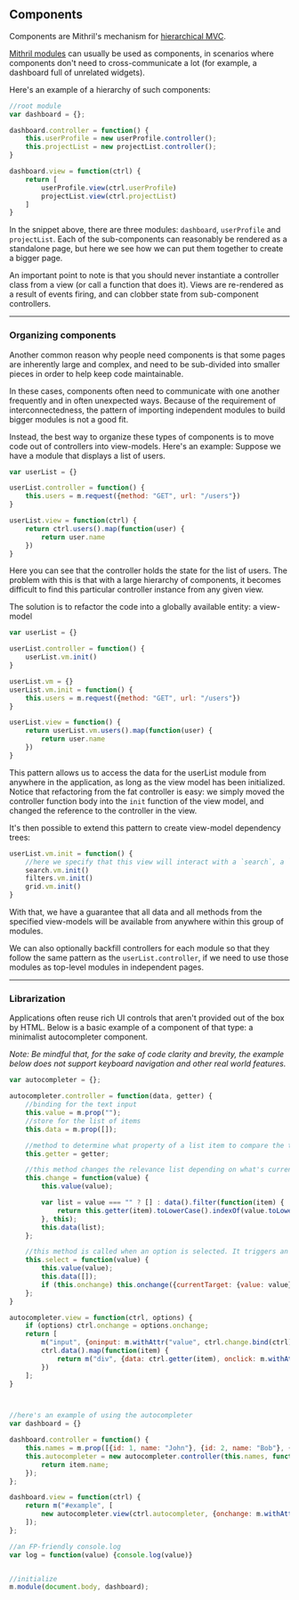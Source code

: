 ## Components

Components are Mithril's mechanism for [hierarchical MVC](http://en.wikipedia.org/wiki/Hierarchical_model%E2%80%93view%E2%80%93controller).

[Mithril modules](mithril.module.md) can usually be used as components, in scenarios where components don't need to cross-communicate a lot (for example, a dashboard full of unrelated widgets).

Here's an example of a hierarchy of such components:

```javascript
//root module
var dashboard = {};

dashboard.controller = function() {
	this.userProfile = new userProfile.controller();
	this.projectList = new projectList.controller();
}

dashboard.view = function(ctrl) {
	return [
		userProfile.view(ctrl.userProfile)
		projectList.view(ctrl.projectList)
	]
}
```

In the snippet above, there are three modules: `dashboard`, `userProfile` and `projectList`. Each of the sub-components can reasonably be rendered as a standalone page, but here we see how we can put them together to create a bigger page.

An important point to note is that you should never instantiate a controller class from a view (or call a function that does it). Views are re-rendered as a result of events firing, and can clobber state from sub-component controllers.

---

### Organizing components

Another common reason why people need components is that some pages are inherently large and complex, and need to be sub-divided into smaller pieces in order to help keep code maintainable.

In these cases, components often need to communicate with one another frequently and in often unexpected ways. Because of the requirement of interconnectedness, the pattern of importing independent modules to build bigger modules is not a good fit.

Instead, the best way to organize these types of components is to move code out of controllers into view-models. Here's an example: Suppose we have a module that displays a list of users.

```javascript
var userList = {}

userList.controller = function() {
	this.users = m.request({method: "GET", url: "/users"})
}

userList.view = function(ctrl) {
	return ctrl.users().map(function(user) {
		return user.name
	})
}
```

Here you can see that the controller holds the state for the list of users. The problem with this is that with a large hierarchy of components, it becomes difficult to find this particular controller instance from any given view.

The solution is to refactor the code into a globally available entity: a view-model

```javascript
var userList = {}

userList.controller = function() {
	userList.vm.init()
}

userList.vm = {}
userList.vm.init = function() {
	this.users = m.request({method: "GET", url: "/users"})
}

userList.view = function() {
	return userList.vm.users().map(function(user) {
		return user.name
	})
}
```

This pattern allows us to access the data for the userList module from anywhere in the application, as long as the view model has been initialized. Notice that refactoring from the fat controller is easy: we simply moved the controller function body into the `init` function of the view model, and changed the reference to the controller in the view.

It's then possible to extend this pattern to create view-model dependency trees:

```javascript
userList.vm.init = function() {
	//here we specify that this view will interact with a `search`, a `filters` and a `grid` modules
	search.vm.init()
	filters.vm.init()
	grid.vm.init()
}
```

With that, we have a guarantee that all data and all methods from the specified view-models will be available from anywhere within this group of modules.

We can also optionally backfill controllers for each module so that they follow the same pattern as the `userList.controller`, if we need to use those modules as top-level modules in independent pages.

---

### Librarization

Applications often reuse rich UI controls that aren't provided out of the box by HTML. Below is a basic example of a component of that type: a minimalist autocompleter component.

*Note: Be mindful that, for the sake of code clarity and brevity, the example below does not support keyboard navigation and other real world features.*

```javascript
var autocompleter = {};

autocompleter.controller = function(data, getter) {
    //binding for the text input
    this.value = m.prop("");
    //store for the list of items
    this.data = m.prop([]);

    //method to determine what property of a list item to compare the text input's value to
    this.getter = getter;

    //this method changes the relevance list depending on what's currently in the text input
    this.change = function(value) {
        this.value(value);

        var list = value === "" ? [] : data().filter(function(item) {
            return this.getter(item).toLowerCase().indexOf(value.toLowerCase()) > -1;
        }, this);
        this.data(list);
    };

    //this method is called when an option is selected. It triggers an `onchange` event
    this.select = function(value) {
        this.value(value);
        this.data([]);
        if (this.onchange) this.onchange({currentTarget: {value: value}});
    };
}

autocompleter.view = function(ctrl, options) {
    if (options) ctrl.onchange = options.onchange;
    return [
        m("input", {oninput: m.withAttr("value", ctrl.change.bind(ctrl)), value: ctrl.value()}),
        ctrl.data().map(function(item) {
            return m("div", {data: ctrl.getter(item), onclick: m.withAttr("data", ctrl.select.bind(ctrl))}, ctrl.getter(item));
        })
    ];
}



//here's an example of using the autocompleter
var dashboard = {}

dashboard.controller = function() {
    this.names = m.prop([{id: 1, name: "John"}, {id: 2, name: "Bob"}, {id: 2, name: "Mary"}]);
    this.autocompleter = new autocompleter.controller(this.names, function(item) {
        return item.name;
    });
};

dashboard.view = function(ctrl) {
    return m("#example", [
        new autocompleter.view(ctrl.autocompleter, {onchange: m.withAttr("value", log)}),
    ]);
};

//an FP-friendly console.log
var log = function(value) {console.log(value)}


//initialize
m.module(document.body, dashboard);
```

